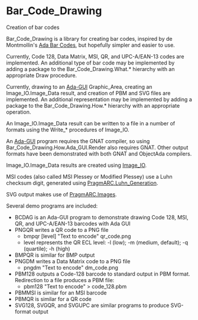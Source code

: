 # Bar_Code_Drawing
Creation of bar codes

Bar_Code_Drawing is a library for creating bar codes, inspired by de Montmollin's [Ada Bar Codes](https://github.com/zertovitch/ada-bar-codes), but hopefully simpler and easier to use.

Currently, Code 128, Data Matrix, MSI, QR, and UPC-A/EAN-13 codes are implemented. An additional type of bar code may be implemented by adding a package to the Bar_Code_Drawing.What.* hierarchy with an appropriate Draw procedure.

Currently, drawing to an [Ada-GUI](https://github.com/jrcarter/Ada_GUI) Graphic_Area, creating an Image_IO.Image_Data result, and creation of PBM and SVG files are implemented. An additional representation may be implemented by adding a package to the Bar_Code_Drawing.How.* hierarchy with an appropriate operation.

An Image_IO.Image_Data result can be written to a file in a number of formats using the Write_* procedures of Image_IO.

An [Ada-GUI](https://github.com/jrcarter/Ada_GUI) program requires the GNAT compiler, so using Bar_Code_Drawing.How.Ada_GUI.Render also requires GNAT. Other output formats have been demonstrated with both GNAT and ObjectAda compilers.

Image_IO.Image_Data results are created using [Image_IO](https://github.com/jrcarter/Image_IO).

MSI codes (also called MSI Plessey or Modified Plessey) use a Luhn checksum digit, generated using [PragmARC.Luhn_Generation](https://github.com/jrcarter/PragmARC).

SVG output makes use of [PragmARC.Images](https://github.com/jrcarter/PragmARC).

Several demo programs are included:
* BCDAG is an Ada-GUI program to demonstrate drawing Code 128, MSI, QR, and UPC-A/EAN-13 barcodes with Ada GUI
* PNGQR writes a QR code to a PNG file
  - bmpqr [level] "Text to encode" qr_code.png
  - level represents the QR ECL level: -l (low); -m (medium, default); -q (quartile); -h (high)
* BMPQR is similar for BMP output
* PNGDM writes a Data Matrix code to a PNG file
  - pngdm "Text to encode" dm_code.png
* PBM128 outputs a Code-128 barcode to standard output in PBM format. Redirection to a file produces a PBM file:
  - pbm128 "Text to encode" > code_128.pbm
* PBMMSI is similar for an MSI barcode
* PBMQR  is similar for a QR code
* SVG128, SVGQR, and SVGUPC are similar programs to produce SVG-format output

